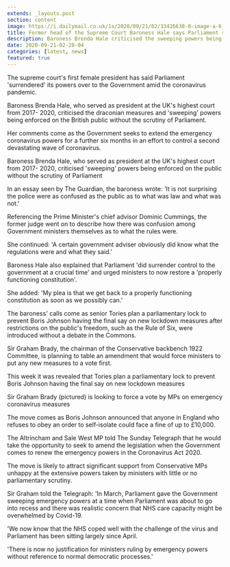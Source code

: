 ```yaml
---
extends: _layouts.post
section: content
image: https://i.dailymail.co.uk/1s/2020/09/21/02/33416638-0-image-a-6_1600650482531.jpg 
title: Former head of the Supreme Court Baroness Hale says Parliament surrendered its powers 
description: Baroness Brenda Hale criticised the sweeping powers being enforced on the British public without the scrutiny of Parliament and called for a properly functioning constitution. 
date: 2020-09-21-02-28-04 
categories: [latest, news] 
featured: true 
--- 
```

The supreme court's first female president has said Parliament 'surrendered' its powers over to the Government amid the coronavirus pandemic.

Baroness Brenda Hale, who served as president at the UK's highest court from 2017- 2020, criticised the draconian measures and 'sweeping' powers being enforced on the British public without the scrutiny of Parliament. 

Her comments come as the Government seeks to extend the emergency coronavirus powers for a further six months in an effort to control a second devastating wave of coronavirus.

Baroness Brenda Hale, who served as president at the UK's highest court from 2017- 2020, criticised 'sweeping' powers being enforced on the public without the scrutiny of Parliament

In an essay seen by The Guardian, the baroness wrote: 'It is not surprising the police were as confused as the public as to what was law and what was not.'

Referencing the Prime Minister's chief advisor Dominic Cummings, the former judge went on to describe how there was confusion among Government ministers themselves as to what the rules were. 

She continued: 'A certain government adviser obviously did know what the regulations were and what they said.'

Baroness Hale also explained that Parliament 'did surrender control to the government at a crucial time' and urged ministers to now restore a 'properly functioning constitution'.

She added: 'My plea is that we get back to a properly functioning constitution as soon as we possibly can.' 

The baroness' calls come as senior Tories plan a parliamentary lock to prevent Boris Johnson having the final say on new lockdown measures after restrictions on the public's freedom, such as the Rule of Six, were introduced without a debate in the Commons. 

Sir Graham Brady, the chairman of the Conservative backbench 1922 Committee, is planning to table an amendment that would force ministers to put any new measures to a vote first. 

This week it was revealed that Tories plan a parliamentary lock to prevent Boris Johnson having the final say on new lockdown measures

Sir Graham Brady (pictured) is looking to force a vote by MPs on emergency coronavirus measures

The move comes as Boris Johnson announced that anyone in England who refuses to obey an order to self-isolate could face a fine of up to £10,000.

The Altrincham and Sale West MP told The Sunday Telegraph that he would take the opportunity to seek to amend the legislation when the Government comes to renew the emergency powers in the Coronavirus Act 2020.

The move is likely to attract significant support from Conservative MPs unhappy at the extensive powers taken by ministers with little or no parliamentary scrutiny.

Sir Graham told the Telegraph: 'In March, Parliament gave the Government sweeping emergency powers at a time when Parliament was about to go into recess and there was realistic concern that NHS care capacity might be overwhelmed by Covid-19.

'We now know that the NHS coped well with the challenge of the virus and Parliament has been sitting largely since April. 

'There is now no justification for ministers ruling by emergency powers without reference to normal democratic processes.' 

